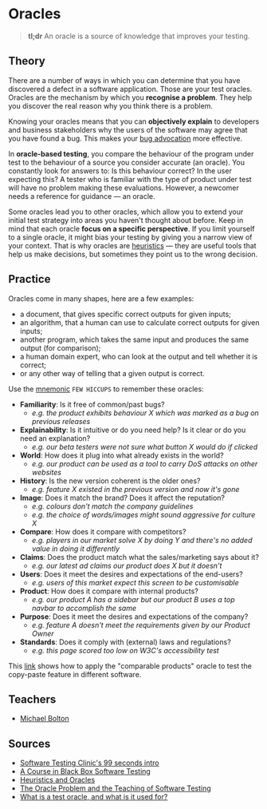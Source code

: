 # Oracles

> **tl;dr** An oracle is a source of knowledge that improves your testing.

## Theory

There are a number of ways in which you can determine that you have discovered a defect in a software application. Those are your test oracles. Oracles are the mechanism by which you **recognise a problem**. They help you discover the real reason why you think there is a problem.

Knowing your oracles means that you can **objectively explain** to developers and business stakeholders why the users of the software may agree that you have found a bug. This makes your [bug advocation](/roles/bug-hunter.md) more effective.

In **oracle-based testing**, you compare the behaviour of the program under test to the behaviour of a source you consider accurate (an oracle). You constantly look for answers to: Is this behaviour correct? In the user expecting this? A tester who is familiar with the type of product under test will have no problem making these evaluations. However, a newcomer needs a reference for guidance — an oracle.

Some oracles lead you to other oracles, which allow you to extend your initial test strategy into areas you haven't thought about before. Keep in mind that each oracle **focus on a specific perspective**. If you limit yourself to a single oracle, it might bias your testing by giving you a narrow view of your context. That is why oracles are [heuristics](/tools/heuristics.md) — they are useful tools that help us make decisions, but sometimes they point us to the wrong decision.

## Practice

Oracles come in many shapes, here are a few examples:

- a document, that gives specific correct outputs for given inputs;
- an algorithm, that a human can use to calculate correct outputs for given inputs;
- another program, which takes the same input and produces the same output (for comparison);
- a human domain expert, who can look at the output and tell whether it is correct;
- or any other way of telling that a given output is correct.

Use the [mnemonic](/tools/mnemonics.md) `FEW HICCUPS` to remember these oracles:

- **Familiarity**: Is it free of common/past bugs?
  - _e.g. the product exhibits behaviour X which was marked as a bug on previous releases_
- **Explainability**: Is it intuitive or do you need help? Is it clear or do you need an explanation?
  - _e.g. our beta testers were not sure what button X would do if clicked_
- **World**: How does it plug into what already exists in the world?
  - _e.g. our product can be used as a tool to carry DoS attacks on other websites_
- **History**: Is the new version coherent is the older ones?
  - _e.g. feature X existed in the previous version and now it's gone_
- **Image**: Does it match the brand? Does it affect the reputation?
  - _e.g. colours don't match the company guidelines_
  - _e.g. the choice of words/images might sound aggressive for culture X_
- **Compare**: How does it compare with competitors?
  - _e.g. players in our market solve X by doing Y and there's no added value in doing it differently_
- **Claims**: Does the product match what the sales/marketing says about it?
  - _e.g. our latest ad claims our product does X but it doesn't_
- **Users**: Does it meet the desires and expectations of the end-users?
  - _e.g. users of this market expect this screen to be customisable_
- **Product**: How does it compare with internal products?
  - _e.g. our product A has a sidebar but our product B uses a top navbar to accomplish the same_
- **Purpose**: Does it meet the desires and expectations of the company?
  - _e.g. feature A doesn't meet the requirements given by our Product Owner_
- **Standards**: Does it comply with (external) laws and regulations?
  - _e.g. this page scored too low on W3C's accessibility test_

This [link](http://www.testingeducation.org/k04/examples/obas05s.html) shows how to apply the "comparable products" oracle to test the copy-paste feature in different software.

## Teachers

- [Michael Bolton](http://www.developsense.com/blog/)

## Sources

- [Software Testing Clinic's 99 seconds intro](https://dojo.ministryoftesting.com/lessons/99-second-introduction-to-oracles)
- [A Course in Black Box Software Testing](http://www.testingeducation.org/k04/OracleExamples.htm)
- [Heuristics and Oracles](https://katrinatester.blogspot.pt/2014/09/heuristics-and-oracles.html)
- [The Oracle Problem and the Teaching of Software Testing](http://kaner.com/?p=190)
- [What is a test oracle, and what is it used for?](https://stackoverflow.com/a/23971174/675577)
